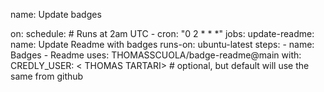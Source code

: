<!--START_SECTION:badges-->
name: Update badges

on:
  schedule:
    # Runs at 2am UTC
    - cron: "0 2 * * *"
jobs:
  update-readme:
    name: Update Readme with badges
    runs-on: ubuntu-latest
    steps:
      - name: Badges - Readme
        uses: THOMASSCUOLA/badge-readme@main
        with:       
          CREDLY_USER: < THOMAS TARTARI> # optional, but default will use the same from github
<!--END_SECTION:badges-->

